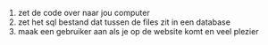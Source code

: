 1. zet de code over naar jou computer
2. zet het sql bestand dat tussen de files zit in een database
3. maak een gebruiker aan als je op de website komt en veel plezier
